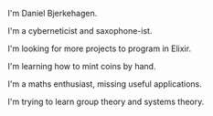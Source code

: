 I'm Daniel Bjerkehagen.

I'm a cyberneticist and saxophone-ist.

I'm looking for more projects to program in Elixir.

I'm learning how to mint coins by hand.

I'm a maths enthusiast, missing useful applications.

I'm trying to learn group theory and systems theory. 
